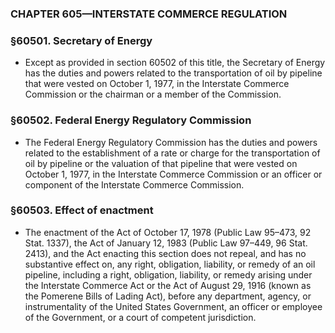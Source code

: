 ### **CHAPTER 605—INTERSTATE COMMERCE REGULATION**

### §60501. Secretary of Energy
* Except as provided in section 60502 of this title, the Secretary of Energy has the duties and powers related to the transportation of oil by pipeline that were vested on October 1, 1977, in the Interstate Commerce Commission or the chairman or a member of the Commission.

### §60502. Federal Energy Regulatory Commission
* The Federal Energy Regulatory Commission has the duties and powers related to the establishment of a rate or charge for the transportation of oil by pipeline or the valuation of that pipeline that were vested on October 1, 1977, in the Interstate Commerce Commission or an officer or component of the Interstate Commerce Commission.

### §60503. Effect of enactment
* The enactment of the Act of October 17, 1978 (Public Law 95–473, 92 Stat. 1337), the Act of January 12, 1983 (Public Law 97–449, 96 Stat. 2413), and the Act enacting this section does not repeal, and has no substantive effect on, any right, obligation, liability, or remedy of an oil pipeline, including a right, obligation, liability, or remedy arising under the Interstate Commerce Act or the Act of August 29, 1916 (known as the Pomerene Bills of Lading Act), before any department, agency, or instrumentality of the United States Government, an officer or employee of the Government, or a court of competent jurisdiction.
